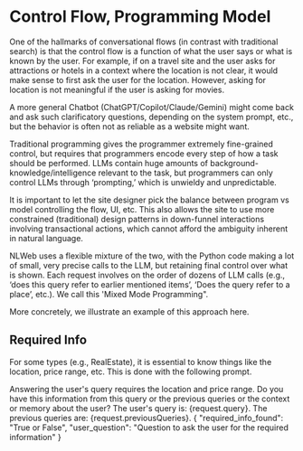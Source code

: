 
# Control Flow, Programming Model

One of the hallmarks of conversational flows (in contrast with traditional search) is that
the control flow is a function of what the user says or what is known by the user. For
example, if on a travel site and the user asks for attractions or hotels in a context where
the location is not clear, it would make sense to first ask the user for the location.
However, asking for location is not meaningful if the user is asking for movies.

A more general Chatbot (ChatGPT/Copilot/Claude/Gemini) might come back and ask such
clarificatory questions, depending on the system prompt, etc., but the behavior
is often not as reliable as a website might want.

Traditional programming gives the programmer extremely fine-grained control, but requires
that programmers encode every step of how a task should be performed. LLMs contain huge
amounts of background-knowledge/intelligence relevant to the task, but programmers can
only control LLMs through ‘prompting,’ which is unwieldy and unpredictable.

It is important to let the site designer pick the balance between program vs model controlling
the flow, UI, etc. This also allows the site to use more constrained (traditional) design patterns in down-funnel interactions involving transactional actions, which cannot afford
the ambiguity inherent in natural language.

NLWeb uses a flexible mixture of the two, with the Python code making a lot of small, very precise calls
to the LLM, but retaining final control over what is shown. Each request involves
on the order of dozens of LLM calls (e.g., ‘does this query refer to earlier mentioned
items’, ‘Does the query refer to a place’, etc.). We call this 'Mixed Mode Programming".

More concretely, we illustrate an example of this approach here. 

<!-- The document on post ranking explains more. -->

## Required Info

For some types (e.g., RealEstate), it is essential to know things like the location,
price range, etc. This is done with the following prompt.

  <RealEstate>
    <Prompt ref="RequiredInfoPrompt">
      <promptString>
        Answering the user's query requires the location and price range.
        Do you have this information from this
        query or the previous queries or the context or memory about the user? 
        The user's query is: {request.query}. The previous queries are: {request.previousQueries}.
      </promptString>
      <returnStruc>
        {
          "required_info_found": "True or False",
          "user_question": "Question to ask the user for the required information"
        }
      </returnStruc>
    </Prompt>
  </RealEstate>


 


